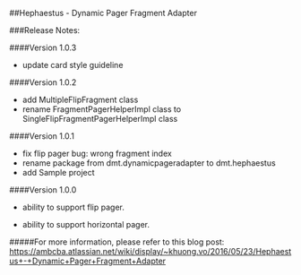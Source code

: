 ##Hephaestus - Dynamic Pager Fragment Adapter


###Release Notes:

####Version 1.0.3

* update card style guideline

####Version 1.0.2

* add MultipleFlipFragment class
* rename FragmentPagerHelperImpl class to SingleFlipFragmentPagerHelperImpl class

####Version 1.0.1

* fix flip pager bug: wrong fragment index
* rename package from dmt.dynamicpageradapter to dmt.hephaestus
* add Sample project

####Version 1.0.0


* ability to support flip pager.

* ability to support horizontal pager.


#####For more information, please refer to this blog post:
https://ambcba.atlassian.net/wiki/display/~khuong.vo/2016/05/23/Hephaestus+-+Dynamic+Pager+Fragment+Adapter
